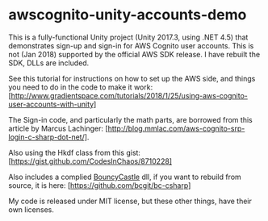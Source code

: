 # awscognito-unity-accounts-demo

This is a fully-functional Unity project (Unity 2017.3, using .NET 4.5) that demonstrates sign-up and sign-in for AWS Cognito user accounts. This is not (Jan 2018) supported by the official AWS SDK release. I have rebuilt the SDK, DLLs are included. 

See this tutorial for instructions on how to set up the AWS side, and things you need to do in the code to make it work: [http://www.gradientspace.com/tutorials/2018/1/25/using-aws-cognito-user-accounts-with-unity]

The Sign-in code, and particularly the math parts, are borrowed from this article by Marcus Lachinger: [http://blog.mmlac.com/aws-cognito-srp-login-c-sharp-dot-net/]. 

Also using the Hkdf class from this gist: [https://gist.github.com/CodesInChaos/8710228]

Also includes a complied [BouncyCastle](https://www.bouncycastle.org/) dll, if you want to rebuild from source, it is here: [https://github.com/bcgit/bc-csharp]

My code is released under MIT license, but these other things, have their own licenses.
